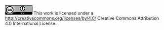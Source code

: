 
![Creative Commons License](images/lab2/creatComm.png)
This work is licensed under a http://creativecommons.org/licenses/by/4.0/
Creative Commons Attribution 4.0 International License.
